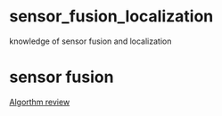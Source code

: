# sensor_fusion_localization
knowledge of sensor fusion and localization

# sensor fusion
  [Algorthm review](https://www.thinkautonomous.ai/blog/9-types-of-sensor-fusion-algorithms/)
